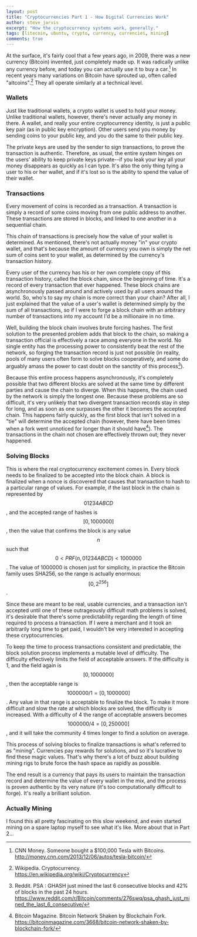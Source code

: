 ```yaml
---
layout: post
title: "Cryptocurrencies Part 1 - How Digital Currencies Work"
author: steve_jarvis
excerpt: "How the cryptocurrency systems work, generally."
tags: [litecoin, ubuntu, crypto, currency, currencies, mining]
comments: true
---
```


At the surface, it's fairly cool that a few years ago, in 2009, there was a
new currency (Bitcoin) invented, just completely made up. It was radically
unlike any currency before, and today you can actually use it to buy a car.[^1]
In recent years many variations on Bitcoin have sprouted up, often called
"altcoins".[^2] They all operate similarly at a technical
level.

### Wallets
Just like traditional wallets, a crypto wallet is used to hold your money.
Unlike traditional wallets, however, there's never actually any money in there. A
wallet, and really your entire cryptocurrency identity, is just a public key
pair (as in public key encryption). Other users send you money by sending coins
to your public key, and you do the same to their public key.

The private keys are used by the sender to sign transactions, to prove the
transaction is authentic. Therefore, as usual, the entire system hinges on the
users' ability to keep private keys private--if you leak your key all your
money disappears as quickly as I can type. It's also the only thing tying a user
to his or her wallet, and if it's lost so is the ability to spend the value of
their wallet.

### Transactions
Every movement of coins is recorded as a transaction. A transaction is simply a
record of some coins moving from one public address to another. These
transactions are stored in blocks, and linked to one another in a sequential
chain.

This chain of transactions is precisely how the value of your wallet is
determined. As mentioned, there's not actually money "in" your
crypto wallet, and that's because the amount of currency you own is simply the
net sum of coins sent to your wallet, as determined by the currency's
transaction history.

Every user of the currency has his or her own complete copy of this transaction
history, called the block chain, since the beginning of time. It's a record
of every transaction that ever happened. These block chains are asynchronously
passed around and actively used by all users around the world. So, who's to say
my chain is more correct than your chain? After all, I just explained that the
value of a user's wallet is determined simply by the sum of all transactions, so
if I were to forge a block chain with an arbitrary number of transactions into
my account I'd be a millionaire in no time.

Well, building the block chain involves brute forcing hashes. The first solution to
the presented problem adds that block to the chain, so making a transaction
official is effectively a race among everyone in the world. No single entity has the
processing power to consistently beat the rest of the network, so forging the transaction
record is just not possible (in reality, pools of many users often form to
solve blocks cooperatively, and some do arguably amass the power to cast
doubt on the sanctity of this process[^3]).

Because this entire process happens asynchronously, it's completely possible
that two different blocks are solved at the same time by different parties and
cause the chain to diverge. When this happens, the chain used by the network
is simply the longest one. Because these problems are so difficult, it's
very unlikely that two divergent transaction records stay in step for long,
and as soon as one surpasses the other it becomes the accepted chain.
This happens fairly quickly, as the first block that isn't solved in a "tie"
will determine the accepted chain (however, there have been times when a fork
went unnoticed for longer than it should have[^4]). The transactions in the
chain not chosen are effectively thrown out; they never happened.

### Solving Blocks
This is where the real cryptocurrency excitement comes in. Every block
needs to be finalized to be accepted into the block chain. A block is finalized
when a nonce is discovered that causes that transaction to hash to a
particular range of values. For example, if the last block in the chain is
represented by $$01234ABCD$$, and the accepted range of hashes is
$$[0,1000000]$$, then the value that confirms the block is any
value $$n$$ such that $$0 < PRF( n, 01234ABCD ) < 1000000$$. The value of
1000000 is chosen just for simplicity, in practice the Bitcoin family uses
SHA256, so the range is actually enormous: $$[0,2^{256}]$$.

Since these are meant to be real, usable currencies, and a transaction isn't
accepted until one of these outrageously difficult math problems is solved,
it's desirable that there's some predictability regarding the length of time
required to process a transaction. If I were a merchant and it took an
arbitrarily long time to get paid, I wouldn't be very interested in accepting
these cryptocurrencies.

To keep the time to process transactions consistent and
predictable, the block solution process implements a mutable level of
difficulty. The difficulty effectively limits the field of acceptable
answers. If the difficulty is 1, and the field again is $$[0,1000000]$$, then
the acceptable range is $$1000000/1 = [0,1000000]$$. Any value in that range is
acceptable to finalize the block. To make it more difficult and slow the rate at
which blocks are solved, the difficulty is increased. With a difficulty of 4 the
range of acceptable answers becomes $$1000000/4 = [0,250000]$$, and it will
take the community 4 times longer to find a solution on average.

This process of solving blocks to finalize transactions is what's referred to as
"mining". Currencies pay rewards for solutions, and so it's lucrative to find
these magic values. That's why there's a lot of buzz about building mining
rigs to brute force the hash space as rapidly as possible.

The end result is a currency that pays its users to maintain the transaction
record and determine the value of every wallet in the mix, and the process is
proven authentic by its very nature (it's too computationally difficult to
forge). It's really a brilliant solution.

### Actually Mining
I found this all pretty fascinating on this slow weekend, and even
started mining on a spare laptop myself to see what it's like. More about that
in Part 2...


[^1]: CNN Money. Someone bought a $100,000 Tesla with Bitcoins. http://money.cnn.com/2013/12/06/autos/tesla-bitcoin/
[^2]: Wikipedia. Cryptocurrency. https://en.wikipedia.org/wiki/Cryptocurrency
[^3]: Reddit. PSA : GHASH just mined the last 6 consecutive blocks and 42% of blocks in the past 24 hours. https://www.reddit.com/r/Bitcoin/comments/276swq/psa_ghash_just_mined_the_last_6_consecutive/
[^4]: Bitcoin Magazine. Bitcoin Network Shaken by Blockchain Fork. https://bitcoinmagazine.com/3668/bitcoin-network-shaken-by-blockchain-fork/
